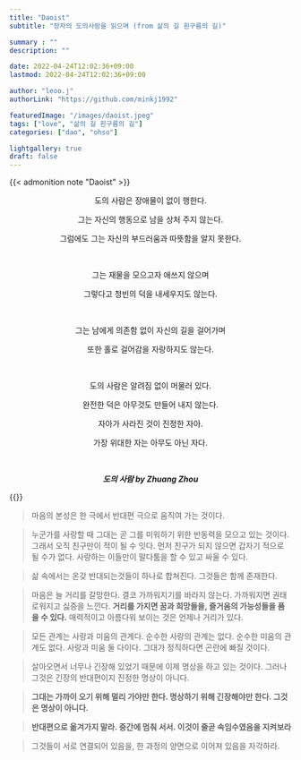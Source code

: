 ```yaml
---
title: "Daoist"
subtitle: "장자의 도의사람을 읽으며 (from 삶의 길 흰구름의 길)"

summary : ""
description: ""

date: 2022-04-24T12:02:36+09:00
lastmod: 2022-04-24T12:02:36+09:00

author: "leoo.j"
authorLink: "https://github.com/minkj1992"

featuredImage: "/images/daoist.jpeg"
tags: ["love", "삶의 길 흰구름의 길"]
categories: ["dao", "ohso"]

lightgallery: true
draft: false
---
```



{{< admonition note "Daoist" >}}
<center>
도의 사람은 장애물이 없이 행한다.

그는 자신의 행동으로 남을 상처 주지 않는다.

그럼에도 그는 자신의 부드러움과 따뜻함을 알지 못한다.

<br/>

그는 재물을 모으고자 애쓰지 않으며

그렇다고 청빈의 덕을 내세우지도 않는다.

<br/>

그는 남에게 의존함 없이 자신의 길을 걸어가며

또한 홀로 걸어감을 자랑하지도 않는다.

<br>

도의 사람은 알려짐 없이 머물러 있다.

완전한 덕은 아무것도 만들어 내지 않는다.

자아가 사라진 것이 진정한 자아.

가장 위대한 자는 아무도 아닌 자다.

<br/>

<i><strong>도의 사람 by Zhuang Zhou</strong></i>
</center>
{{</admonition>}}


> 마음의 본성은 한 극에서 반대편 극으로 움직여 가는 것이다.

> 누군가를 사랑할 때 그대는 곧 그를 미워하기 위한 반동력을 모으고 있는 것이다. 그래서 오직 친구만이 적이 될 수 잇다. 먼저 친구가 되지 않으면 갑자기 적으로 될 수가 없다. 사랑하는 이들만이 말다툼을 할 수 있고 싸울 수 있다.

> 삶 속에서는 온갖 반대되는것들이 하나로 합쳐진다. 그것들은 함께 존재한다.

> 마음은 늘 거리를 갈망한다. 결코 가까워지기를 바라지 않는다. 가까워지면 권태로워지고 싫증을 느낀다. **거리를 가지면 꿈과 희망들을, 즐거움의 가능성들을 품을 수 있다.** 매력적이고 아름다워 보이는 것은 언제나 거리가 있다.

> 모든 관계는 사랑과 미움의 관계다. 순수한 사랑의 관계는 없다. 순수한 미움의 관계도 없다. 사랑과 미움 둘 다이다. 그대가 정직하다면 곤란에 빠질 것이다.

> 살아오면서 너무나 긴장해 있었기 때문에 이제 명상을 하고 있는 것이다. 그러나 그것은 긴장의 반대편이지 진정한 명상이 아니다.

> **그대는 가까이 오기 위해 멀리 가야만 한다. 명상하기 위해 긴장해야만 한다. 그것은 명상이 아니다.**

> **반대편으로 옮겨가지 말라. 중간에 멈춰 서서. 이것이 줄곧 속임수였음을 지켜보라**

> 그것들이 서로 연결되어 있음을, 한 과정의 양면으로 이어져 있음을 자각하라.


